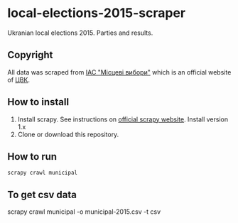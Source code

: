# local-elections-2015-scraper

Ukranian local elections 2015. Parties and results. 

## Copyright

All data was scraped from [ІАС "Місцеві вибори"](http://cvk.gov.ua/pls/vm2015/) which is an official website of [ЦВК](http://cvk.gov.ua/).

## How to install

1. Install scrapy. See instructions on [official scrapy website](http://scrapy.org/). Install version 1.x
2. Clone or download this repository.

## How to run 

    scrapy crawl municipal

## To get csv data 

scrapy crawl municipal -o municipal-2015.csv -t csv


